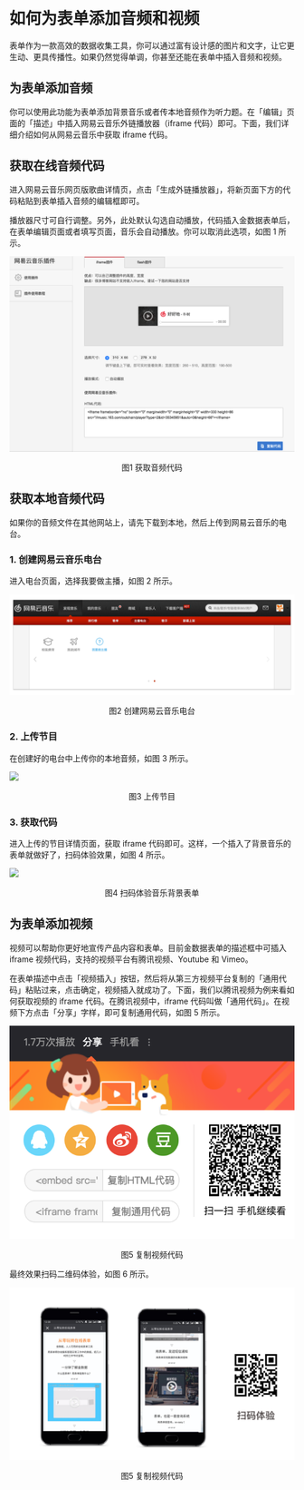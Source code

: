 # 如何为表单添加音频和视频

表单作为一款高效的数据收集工具，你可以通过富有设计感的图片和文字，让它更生动、更具传播性。如果仍然觉得单调，你甚至还能在表单中插入音频和视频。

## 为表单添加音频

你可以使用此功能为表单添加背景音乐或者传本地音频作为听力题。在「编辑」页面的「描述」中插入网易云音乐外链播放器（iframe 代码）即可。下面，我们详细介绍如何从网易云音乐中获取 iframe 代码。

## 获取在线音频代码

进入网易云音乐网页版歌曲详情页，点击「生成外链播放器」，将新页面下方的代码粘贴到表单插入音频的编辑框即可。

播放器尺寸可自行调整。另外，此处默认勾选自动播放，代码插入金数据表单后，在表单编辑页面或者填写页面，音乐会自动播放。你可以取消此选项，如图 1 所示。

![](/assets/音视频-音频代码.png)

<center>图1 获取音频代码</center>

## 获取本地音频代码

如果你的音频文件在其他网站上，请先下载到本地，然后上传到网易云音乐的电台。

### 1. 创建网易云音乐电台

进入电台页面，选择我要做主播，如图 2 所示。

![](/assets/音视频-创建电台.jpg)

<center>图2 创建网易云音乐电台</center>

### 2. 上传节目

在创建好的电台中上传你的本地音频，如图 3 所示。

![](/assets/音视频-上传节目.jpg)

<center>图3 上传节目</center>

### 3. 获取代码

进入上传的节目详情页面，获取 iframe 代码即可。这样，一个插入了背景音乐的表单就做好了，扫码体验效果，如图 4 所示。

![](/assets/音视频-扫码体验音频.jpg)

<center>图4 扫码体验音乐背景表单</center>

## 为表单添加视频

视频可以帮助你更好地宣传产品内容和表单。目前金数据表单的描述框中可插入 iframe 视频代码，支持的视频平台有腾讯视频、Youtube 和 Vimeo。

在表单描述中点击「视频插入」按钮，然后将从第三方视频平台复制的「通用代码」粘贴过来，点击确定，视频插入就成功了。下面，我们以腾讯视频为例来看如何获取视频的 iframe 代码。在腾讯视频中，iframe 代码叫做「通用代码」。在视频下方点击「分享」字样，即可复制通用代码，如图 5 所示。

![](/assets/音视频-复制视频代码.jpg)

<center>图5 复制视频代码</center>

最终效果扫码二维码体验，如图 6 所示。

![](/assets/音视频-扫码体验视频.jpg)

<center>图5 复制视频代码</center>